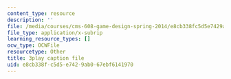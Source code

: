 ```yaml
---
content_type: resource
description: ''
file: /media/courses/cms-608-game-design-spring-2014/e8cb338fc5d5e7429ab067ebf6141970_1506658.srt
file_type: application/x-subrip
learning_resource_types: []
ocw_type: OCWFile
resourcetype: Other
title: 3play caption file
uid: e8cb338f-c5d5-e742-9ab0-67ebf6141970
---
```

